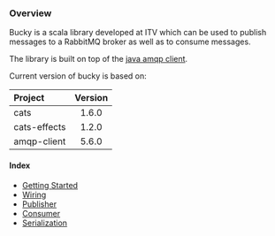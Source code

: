 ### Overview
Bucky is a scala library developed at ITV which can be used to publish messages to a RabbitMQ broker as well as to consume messages.
  
The library is built on top of the [java amqp client](https://github.com/rabbitmq/rabbitmq-java-client).

Current version of bucky is based on:
 
| Project     | Version  |
|:------------|:--------:|
| cats        | 1.6.0    |
| cats-effects| 1.2.0    |
| amqp-client | 5.6.0    |

#### Index
- [Getting Started](./getting-started)
- [Wiring](./wiring)
- [Publisher](./publisher)
- [Consumer](./consumer)
- [Serialization](./serialization)